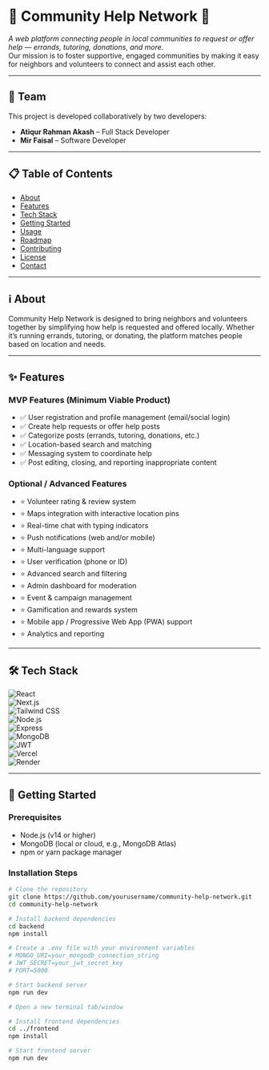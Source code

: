 # 🌟 Community Help Network 🌟

_A web platform connecting people in local communities to request or offer help — errands, tutoring, donations, and more._  
Our mission is to foster supportive, engaged communities by making it easy for neighbors and volunteers to connect and assist each other.

---

## 👥 Team

This project is developed collaboratively by two developers:

- **Atiqur Rahman Akash** – Full Stack Developer  
- **Mir Faisal** – Software Developer  

---

## 📋 Table of Contents

- [About](#about)  
- [Features](#features)  
- [Tech Stack](#tech-stack)  
- [Getting Started](#getting-started)  
- [Usage](#usage)  
- [Roadmap](#roadmap)  
- [Contributing](#contributing)  
- [License](#license)  
- [Contact](#contact)  

---

## ℹ️ About

Community Help Network is designed to bring neighbors and volunteers together by simplifying how help is requested and offered locally. Whether it’s running errands, tutoring, or donating, the platform matches people based on location and needs.

---

## ✨ Features

### MVP Features (Minimum Viable Product)
- ✅ User registration and profile management (email/social login)  
- ✅ Create help requests or offer help posts  
- ✅ Categorize posts (errands, tutoring, donations, etc.)  
- ✅ Location-based search and matching  
- ✅ Messaging system to coordinate help  
- ✅ Post editing, closing, and reporting inappropriate content  

### Optional / Advanced Features
- ⭐ Volunteer rating & review system  
- ⭐ Maps integration with interactive location pins  
- ⭐ Real-time chat with typing indicators  
- ⭐ Push notifications (web and/or mobile)  
- ⭐ Multi-language support  
- ⭐ User verification (phone or ID)  
- ⭐ Advanced search and filtering  
- ⭐ Admin dashboard for moderation  
- ⭐ Event & campaign management  
- ⭐ Gamification and rewards system  
- ⭐ Mobile app / Progressive Web App (PWA) support  
- ⭐ Analytics and reporting  

---

## 🛠️ Tech Stack

![React](https://img.shields.io/badge/React-61DAFB?style=flat-square&logo=react&logoColor=000000)  
![Next.js](https://img.shields.io/badge/Next.js-000000?style=flat-square&logo=next.js&logoColor=white)  
![Tailwind CSS](https://img.shields.io/badge/Tailwind_CSS-06B6D4?style=flat-square&logo=tailwind-css&logoColor=white)  
![Node.js](https://img.shields.io/badge/Node.js-339933?style=flat-square&logo=node.js&logoColor=white)  
![Express](https://img.shields.io/badge/Express.js-000000?style=flat-square&logo=express&logoColor=white)  
![MongoDB](https://img.shields.io/badge/MongoDB-47A248?style=flat-square&logo=mongodb&logoColor=white)  
![JWT](https://img.shields.io/badge/JWT-000000?style=flat-square&logo=json-web-tokens&logoColor=white)  
![Vercel](https://img.shields.io/badge/Vercel-000000?style=flat-square&logo=vercel&logoColor=white)  
![Render](https://img.shields.io/badge/Render-46E3B7?style=flat-square&logo=render&logoColor=white)  

---

## 🚀 Getting Started

### Prerequisites

- Node.js (v14 or higher)  
- MongoDB (local or cloud, e.g., MongoDB Atlas)  
- npm or yarn package manager  

### Installation Steps

```bash
# Clone the repository
git clone https://github.com/yourusername/community-help-network.git
cd community-help-network

# Install backend dependencies
cd backend
npm install

# Create a .env file with your environment variables
# MONGO_URI=your_mongodb_connection_string
# JWT_SECRET=your_jwt_secret_key
# PORT=5000

# Start backend server
npm run dev

# Open a new terminal tab/window

# Install frontend dependencies
cd ../frontend
npm install

# Start frontend server
npm run dev
